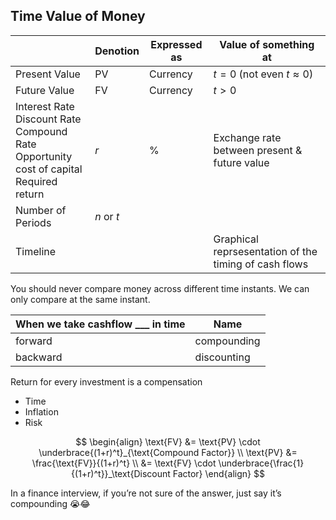 ## Time Value of Money

|                                                              | Denotion   | Expressed as | Value of something at                                 |
| ------------------------------------------------------------ | ---------- | ------------ | ----------------------------------------------------- |
| Present Value                                                | PV         | Currency     | $t = 0$ (not even $t \approx 0$)                      |
| Future Value                                                 | FV         | Currency     | $t > 0$                                               |
| Interest Rate<br />Discount Rate<br />Compound Rate<br />Opportunity cost of capital<br />Required return | $r$        | %            | Exchange rate between present & future value          |
| Number of Periods                                            | $n$ or $t$ |              |                                                       |
| Timeline                                                     |            |              | Graphical reprsesentation of the timing of cash flows |

You should never compare money across different time instants. We can only compare at the same instant.

| When we take cashflow ___ in time | Name        |
| --------------------------------- | ----------- |
| forward                           | compounding |
| backward                          | discounting |

Return for every investment is a compensation

- Time
- Inflation
- Risk

$$
\begin{align}
\text{FV} &= \text{PV} \cdot \underbrace{(1+r)^t}_{\text{Compound Factor}} \\
\text{PV} &= \frac{\text{FV}}{(1+r)^t} \\
&= \text{FV} \cdot \underbrace{\frac{1}{(1+r)^t}}_\text{Discount Factor}
\end{align}
$$

In a finance interview, if you’re not sure of the answer, just say it’s compounding 😭😂